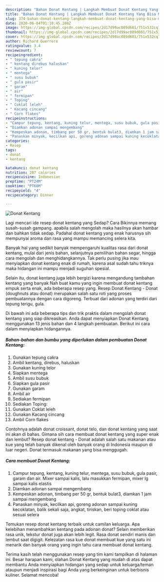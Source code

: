 ```yaml
---
description: "Bahan Donat Kentang | Langkah Membuat Donat Kentang Yang Bisa Manjain Lidah"
title: "Bahan Donat Kentang | Langkah Membuat Donat Kentang Yang Bisa Manjain Lidah"
slug: 374-bahan-donat-kentang-langkah-membuat-donat-kentang-yang-bisa-manjain-lidah
date: 2020-06-04T01:10:45.288Z
image: https://img-global.cpcdn.com/recipes/2d17d99ac089d601/751x532cq70/donat-kentang-foto-resep-utama.jpg
thumbnail: https://img-global.cpcdn.com/recipes/2d17d99ac089d601/751x532cq70/donat-kentang-foto-resep-utama.jpg
cover: https://img-global.cpcdn.com/recipes/2d17d99ac089d601/751x532cq70/donat-kentang-foto-resep-utama.jpg
author: Richard Guerrero
ratingvalue: 3.4
reviewcount: 7
recipeingredient:
- " tepung cakra"
- " kentang direbus haluskan"
- " kuning telor"
- " mentega"
- " susu bubuk"
- " gula pasir"
- " garam"
- " air"
- " fermipan"
- " Toping"
- " Coklat leleh"
- " Kacang cincang"
- " Corn flakes"
recipeinstructions:
- "Campur tepung, kentang, kuning telur, mentega, susu bubuk, gula pasir, garam dan air. Mixer sampai kalis, lalu masukkan fermipan, mixer lg sampai kalis elastis"
- "Diamkan adonan sampai mengembang"
- "Kempeskan adonan, timbang per 50 gr, bentuk bulat3, diamkan 1 jam sampai mengembang"
- "Panaskan minyak, kecilkan api, goreng adonan sampai kuning kecoklatan, balik sekali saja, angkat, tiriskan, beri toping coklat atau sesuai selera"
categories:
- Resep
tags:
- donat
- kentang

katakunci: donat kentang 
nutrition: 287 calories
recipecuisine: Indonesian
preptime: "PT24M"
cooktime: "PT60M"
recipeyield: "4"
recipecategory: Dinner

---
```



![Donat Kentang](https://img-global.cpcdn.com/recipes/2d17d99ac089d601/751x532cq70/donat-kentang-foto-resep-utama.jpg)

Lagi mencari ide resep donat kentang yang Sedap? Cara Bikinnya memang susah-susah gampang. apabila salah mengolah maka hasilnya akan hambar dan bahkan tidak sedap. Padahal donat kentang yang enak harusnya sih mempunyai aroma dan rasa yang mampu memancing selera kita.

Banyak hal yang sedikit banyak mempengaruhi kualitas rasa dari donat kentang, mulai dari jenis bahan, selanjutnya pemilihan bahan segar, hingga cara mengolah dan menghidangkannya. Tak perlu pusing jika mau menyiapkan donat kentang enak di rumah, karena asal sudah tahu triknya maka hidangan ini mampu menjadi suguhan spesial.

Selain itu, donat kentang juga lebih bergizi karena mengandung tambahan kentang yang banyak Nah buat kamu yang ingin membuat donat kentang empuk serta enak, ada beberapa resep yang. Resep Donat Kentang - Donat (doughnuts atau donat) merupakan salah satu roti yang proses pembuatannya dengan cara digoreng. Terbuat dari adonan yang terdiri dari tepung terigu, gula.


Di bawah ini ada beberapa tips dan trik praktis dalam mengolah donat kentang yang siap dikreasikan. Anda dapat menyiapkan Donat Kentang menggunakan 13 jenis bahan dan 4 langkah pembuatan. Berikut ini cara dalam menyiapkan hidangannya.

<!--inarticleads1-->

##### Bahan-bahan dan bumbu yang diperlukan dalam pembuatan Donat Kentang:

1. Gunakan  tepung cakra
1. Ambil  kentang, direbus, haluskan
1. Gunakan  kuning telor
1. Siapkan  mentega
1. Ambil  susu bubuk
1. Siapkan  gula pasir
1. Gunakan  garam
1. Ambil  air
1. Sediakan  fermipan
1. Sediakan  Toping:
1. Gunakan  Coklat leleh
1. Gunakan  Kacang cincang
1. Ambil  Corn flakes


Contohnya adalah donat croissant, donat telo, dan donat kentang yang saat ini akan di bahas. Gimana sih cara membuat donat kentang yang super enak dan lembut? Resep donat kentang - Donat adalah salah satu makanan atau kue yang telah banyak dikenal oleh banyak orang di Indonesia maupun di luar negeri. Donat termasuk makanan yang bisa menggugah. 

<!--inarticleads2-->

##### Cara membuat Donat Kentang:

1. Campur tepung, kentang, kuning telur, mentega, susu bubuk, gula pasir, garam dan air. Mixer sampai kalis, lalu masukkan fermipan, mixer lg sampai kalis elastis
1. Diamkan adonan sampai mengembang
1. Kempeskan adonan, timbang per 50 gr, bentuk bulat3, diamkan 1 jam sampai mengembang
1. Panaskan minyak, kecilkan api, goreng adonan sampai kuning kecoklatan, balik sekali saja, angkat, tiriskan, beri toping coklat atau sesuai selera


Temukan resep donat kentang terbaik untuk camilan keluarga. Apa kelebihan menambahkan kentang pada adonan donat? Selain memberikan rasa unik, tekstur donat juga akan lebih legit. Rasa donat sendiri manis dan lembut saat digigit. Kelezatan rasa kue donat membuat kue yang satu ini menarik dan banyak orang yang ingin tahu cara membuat donat kentang. 

Terima kasih telah menggunakan resep yang tim kami tampilkan di halaman ini. Besar harapan kami, olahan Donat Kentang yang mudah di atas dapat membantu Anda menyiapkan hidangan yang sedap untuk keluarga/teman ataupun menjadi inspirasi bagi Anda yang berkeinginan untuk berbisnis kuliner. Selamat mencoba!
